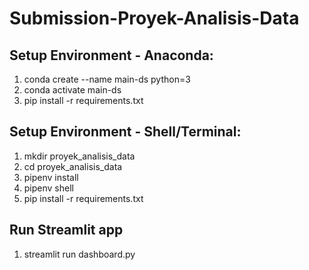 # Submission-Proyek-Analisis-Data

## Setup Environment - Anaconda:
1. conda create --name main-ds python=3
2. conda activate main-ds
3. pip install -r requirements.txt

## Setup Environment - Shell/Terminal:
1. mkdir proyek_analisis_data
2. cd proyek_analisis_data
3. pipenv install
4. pipenv shell
5. pip install -r requirements.txt

## Run Streamlit app
1. streamlit run dashboard.py
